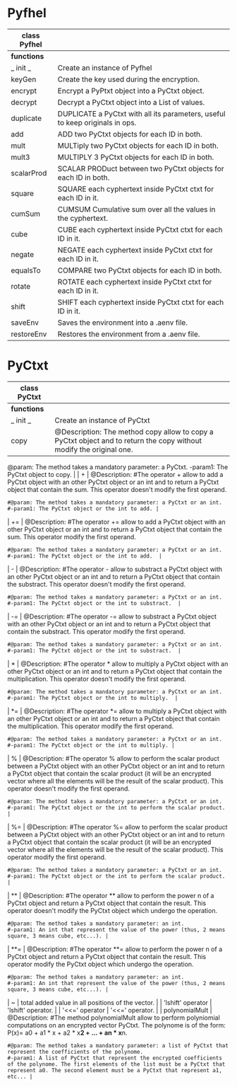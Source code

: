 # Pyfhel

| **class Pyfhel** |               |
|-------------------------|---------------|
| **functions**           |               |
| _ init _                | Create an instance of Pyfhel |
| keyGen                 | Create the key used during the encryption. |
| encrypt                   | Encrypt a PyPtxt object into a PyCtxt object. |
| decrypt                   | Decrypt a PyCtxt object into a List of values. |
| duplicate                   | DUPLICATE a PyCtxt with all its parameters, useful to keep originals in ops. |
| add                   | ADD two PyCtxt objects for each ID in both. |
| mult                   | MULTiply two PyCtxt objects for each ID in both. |
| mult3                   | MULTIPLY 3 PyCtxt objects for each ID in both. |
| scalarProd                   | SCALAR PRODuct between two PyCtxt objects for each ID in both. |
| square                   | SQUARE each cyphertext inside PyCtxt ctxt for each ID in it. |
| cumSum                   | CUMSUM Cumulative sum over all the values in the cyphertext. |
| cube                   | CUBE each cyphertext inside PyCtxt ctxt for each ID in it. |
| negate                   | NEGATE each cyphertext inside PyCtxt ctxt for each ID in it. |
| equalsTo                   | COMPARE two PyCtxt objects for each ID in both. |
| rotate                   | ROTATE each cyphertext inside PyCtxt ctxt for each ID in it. |
| shift                   | SHIFT each cyphertext inside PyCtxt ctxt for each ID in it. |
| saveEnv                   | Saves the environment into a .aenv file. |
| restoreEnv                   | Restores the environment from a .aenv file. |



# PyCtxt

| **class PyCtxt** |               |
|-------------------------|---------------|
| **functions**           |               |
| _ init _                | Create an instance of PyCtxt |
| copy                 | @Description: The method copy allow to copy a PyCtxt object and to return the copy without modify the original one.
@param: The method takes a mandatory parameter: a PyCtxt.
-param1: The PyCtxt object to copy. |
| +                   | @Description:
    #The operator + allow to add a PyCtxt object with an other PyCtxt object or an int and to return a PyCtxt object that contain the sum. This operator doesn't modify the first operand.

    #@param: The method takes a mandatory parameter: a PyCtxt or an int.
    #-param1: The PyCtxt object or the int to add. |
| +=                   | @Description:
    #The operator += allow to add a PyCtxt object with an other PyCtxt object or an int and to return a PyCtxt object that contain the sum. This operator modify the first operand.

    #@param: The method takes a mandatory parameter: a PyCtxt or an int.
    #-param1: The PyCtxt object or the int to add.  |
| -                   | @Description:
    #The operator - allow to substract a PyCtxt object with an other PyCtxt object or an int and to return a PyCtxt object that contain the substract. This operator doesn't modify the first operand.

    #@param: The method takes a mandatory parameter: a PyCtxt or an int.
    #-param1: The PyCtxt object or the int to substract.  |
| -=                   | @Description:
    #The operator -= allow to substract a PyCtxt object with an other PyCtxt object or an int and to return a PyCtxt object that contain the substract. This operator modify the first operand.

    #@param: The method takes a mandatory parameter: a PyCtxt or an int.
    #-param1: The PyCtxt object or the int to substract.  |
| *                   | @Description:
    #The operator * allow to multiply a PyCtxt object with an other PyCtxt object or an int and to return a PyCtxt object that contain the multiplication. This operator doesn't modify the first operand.

    #@param: The method takes a mandatory parameter: a PyCtxt or an int.
    #-param1: The PyCtxt object or the int to multiply.  |
| *=                   | @Description:
    #The operator *= allow to multiply a PyCtxt object with an other PyCtxt object or an int and to return a PyCtxt object that contain the multiplication. This operator modify the first operand.

    #@param: The method takes a mandatory parameter: a PyCtxt or an int.
    #-param1: The PyCtxt object or the int to multiply. |
| %                   | @Description:
    #The operator % allow to perform the scalar product between a PyCtxt object with an other PyCtxt object or an int and to return a PyCtxt object that contain the scalar product (it will be an encrypted vector where all the elements will be the result of the scalar product). This operator doesn't modify the first operand.

    #@param: The method takes a mandatory parameter: a PyCtxt or an int.
    #-param1: The PyCtxt object or the int to perform the scalar product. |
| %=                   | @Description:
    #The operator %= allow to perform the scalar product between a PyCtxt object with an other PyCtxt object or an int and to return a PyCtxt object that contain the scalar product (it will be an encrypted vector where all the elements will be the result of the scalar product). This operator modify the first operand.

    #@param: The method takes a mandatory parameter: a PyCtxt or an int.
    #-param1: The PyCtxt object or the int to perform the scalar product. |
| \**                   | @Description:
    #The operator ** allow to perform the power n of a PyCtxt object and return a PyCtxt object that contain the result. This operator doesn't modify the PyCtxt object which undergo the operation.

    #@param: The method takes a mandatory parameter: an int.
    #-param1: An int that represent the value of the power (thus, 2 means square, 3 means cube, etc...). |
| \**=                   | @Description:
    #The operator **= allow to perform the power n of a PyCtxt object and return a PyCtxt object that contain the result. This operator modify the PyCtxt object which undergo the operation.

    #@param: The method takes a mandatory parameter: an int.
    #-param1: An int that represent the value of the power (thus, 2 means square, 3 means cube, etc...). |
| ~                   | total added value in all positions of the vector. |
| 'lshift' operator                   | 'lshift' operator. |
| '<<=' operator                   | '<<=' operator. |
| polynomialMult                   | @Description:
    #The method polynomialMult allow to perform polyniomial computations on an encrypted vector PyCtxt. The polynome is of the form: P(x)= a0 + a1 * x + a2 * x**2 + ... + an * x**n.

    #@param: The method takes a mandatory parameter: a list of PyCtxt that represent the coefficients of the polynome.
    #-param1: A list of PyCtxt that represent the encrypted coefficients of the polynome. The first elements of the list must be a PyCtxt that represent a0. The second element must be a PyCtxt that represent a1, etc... |





